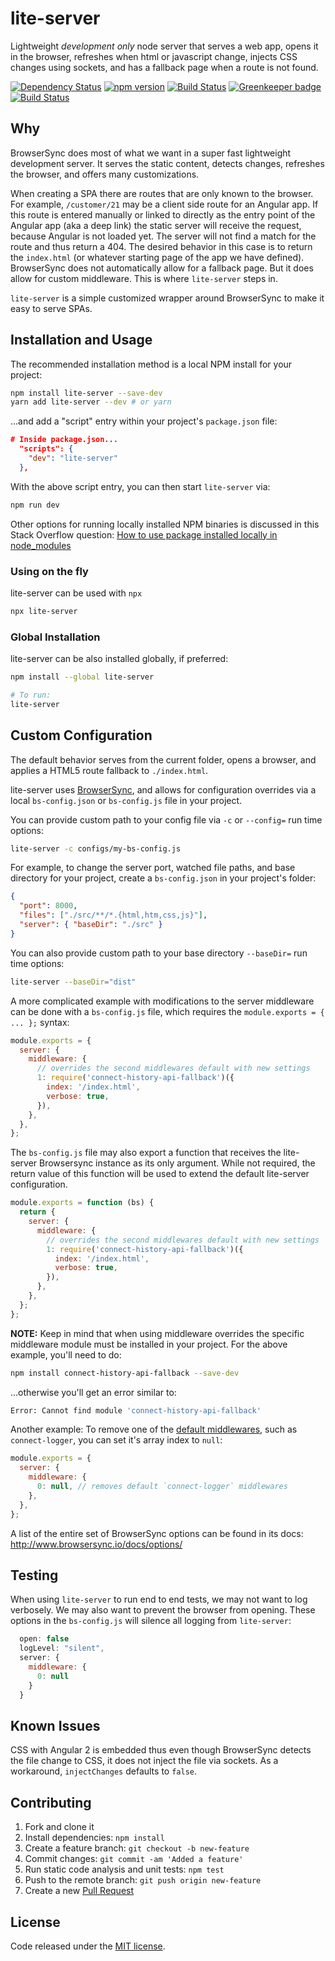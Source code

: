 # lite-server

Lightweight _development only_ node server that serves a web app, opens it in the browser, refreshes when html or javascript change, injects CSS changes using sockets, and has a fallback page when a route is not found.

[![Dependency Status](https://david-dm.org/johnpapa/lite-server.svg)](https://david-dm.org/johnpapa/lite-server)
[![npm version](https://badge.fury.io/js/lite-server.svg)](http://badge.fury.io/js/lite-server)
[![Build Status](https://travis-ci.org/johnpapa/lite-server.svg?branch=main)](https://travis-ci.org/johnpapa/lite-server) [![Greenkeeper badge](https://badges.greenkeeper.io/johnpapa/lite-server.svg)](https://greenkeeper.io/)
[![Build Status](https://dev.azure.com/johnpapa/lite-server/_apis/build/status/johnpapa.lite-server?branchName=main)](https://dev.azure.com/johnpapa/lite-server/_build/latest?definitionId=4&branchName=main&WT.mc_id=liteserver-github-jopapa)

## Why

BrowserSync does most of what we want in a super fast lightweight development server. It serves the static content, detects changes, refreshes the browser, and offers many customizations.

When creating a SPA there are routes that are only known to the browser. For example, `/customer/21` may be a client side route for an Angular app. If this route is entered manually or linked to directly as the entry point of the Angular app (aka a deep link) the static server will receive the request, because Angular is not loaded yet. The server will not find a match for the route and thus return a 404. The desired behavior in this case is to return the `index.html` (or whatever starting page of the app we have defined). BrowserSync does not automatically allow for a fallback page. But it does allow for custom middleware. This is where `lite-server` steps in.

`lite-server` is a simple customized wrapper around BrowserSync to make it easy to serve SPAs.

## Installation and Usage

The recommended installation method is a local NPM install for your project:

```bash
npm install lite-server --save-dev
yarn add lite-server --dev # or yarn
```

...and add a "script" entry within your project's `package.json` file:

```json
# Inside package.json...
  "scripts": {
    "dev": "lite-server"
  },
```

With the above script entry, you can then start `lite-server` via:

```bash
npm run dev
```

Other options for running locally installed NPM binaries is discussed in this Stack Overflow question: [How to use package installed locally in node_modules](http://stackoverflow.com/q/9679932)

### Using on the fly

lite-server can be used with `npx`

```bash
npx lite-server
```

### Global Installation

lite-server can be also installed globally, if preferred:

```bash
npm install --global lite-server

# To run:
lite-server
```

## Custom Configuration

The default behavior serves from the current folder, opens a browser, and applies a HTML5 route fallback to `./index.html`.

lite-server uses [BrowserSync](https://www.browsersync.io/), and allows for configuration overrides via a local `bs-config.json` or `bs-config.js` file in your project.

You can provide custom path to your config file via `-c` or `--config=` run time options:

```bash
lite-server -c configs/my-bs-config.js
```

For example, to change the server port, watched file paths, and base directory for your project, create a `bs-config.json` in your project's folder:

```json
{
  "port": 8000,
  "files": ["./src/**/*.{html,htm,css,js}"],
  "server": { "baseDir": "./src" }
}
```

You can also provide custom path to your base directory `--baseDir=` run time options:

```bash
lite-server --baseDir="dist"
```

A more complicated example with modifications to the server middleware can be done with a `bs-config.js` file, which requires the `module.exports = { ... };` syntax:

```js
module.exports = {
  server: {
    middleware: {
      // overrides the second middlewares default with new settings
      1: require('connect-history-api-fallback')({
        index: '/index.html',
        verbose: true,
      }),
    },
  },
};
```

The `bs-config.js` file may also export a function that receives the lite-server Browsersync instance as its only argument. While not required, the return value of this function will be used to extend the default lite-server configuration.

```js
module.exports = function (bs) {
  return {
    server: {
      middleware: {
        // overrides the second middlewares default with new settings
        1: require('connect-history-api-fallback')({
          index: '/index.html',
          verbose: true,
        }),
      },
    },
  };
};
```

**NOTE:** Keep in mind that when using middleware overrides the specific middleware module must be installed in your project. For the above example, you'll need to do:

```bash
npm install connect-history-api-fallback --save-dev
```

...otherwise you'll get an error similar to:

```bash
Error: Cannot find module 'connect-history-api-fallback'
```

Another example: To remove one of the [default middlewares](./lib/config-defaults.js), such as `connect-logger`, you can set it's array index to `null`:

```js
module.exports = {
  server: {
    middleware: {
      0: null, // removes default `connect-logger` middlewares
    },
  },
};
```

A list of the entire set of BrowserSync options can be found in its docs: <http://www.browsersync.io/docs/options/>

## Testing

When using `lite-server` to run end to end tests, we may not want to log verbosely. We may also want to prevent the browser from opening. These options in the `bs-config.js` will silence all logging from `lite-server`:

```js
  open: false
  logLevel: "silent",
  server: {
    middleware: {
      0: null
    }
  }
```

## Known Issues

CSS with Angular 2 is embedded thus even though BrowserSync detects the file change to CSS, it does not inject the file via sockets. As a workaround, `injectChanges` defaults to `false`.

## Contributing

1. Fork and clone it
1. Install dependencies: `npm install`
1. Create a feature branch: `git checkout -b new-feature`
1. Commit changes: `git commit -am 'Added a feature'`
1. Run static code analysis and unit tests: `npm test`
1. Push to the remote branch: `git push origin new-feature`
1. Create a new [Pull Request](https://github.com/johnpapa/lite-server/pull/new/main)

## License

Code released under the [MIT license](./LICENSE).
